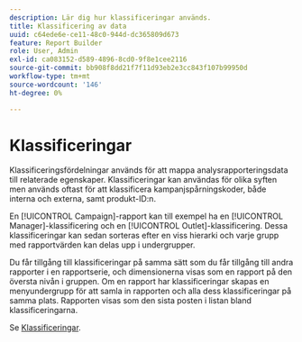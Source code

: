 ```yaml
---
description: Lär dig hur klassificeringar används.
title: Klassificering av data
uuid: c64ede6e-ce11-48c0-944d-dc365809d673
feature: Report Builder
role: User, Admin
exl-id: ca083152-d589-4896-8cd0-9f8e1cee2116
source-git-commit: bb908f8dd21f7f11d93eb2e3cc843f107b99950d
workflow-type: tm+mt
source-wordcount: '146'
ht-degree: 0%

---
```


# Klassificeringar

Klassificeringsfördelningar används för att mappa analysrapporteringsdata till relaterade egenskaper. Klassificeringar kan användas för olika syften men används oftast för att klassificera kampanjspårningskoder, både interna och externa, samt produkt-ID:n.

En [!UICONTROL Campaign]-rapport kan till exempel ha en [!UICONTROL Manager]-klassificering och en [!UICONTROL Outlet]-klassificering. Dessa klassificeringar kan sedan sorteras efter en viss hierarki och varje grupp med rapportvärden kan delas upp i undergrupper.

Du får tillgång till klassificeringar på samma sätt som du får tillgång till andra rapporter i en rapportserie, och dimensionerna visas som en rapport på den översta nivån i gruppen. Om en rapport har klassificeringar skapas en menyundergrupp för att samla in rapporten och alla dess klassificeringar på samma plats. Rapporten visas som den sista posten i listan bland klassificeringarna.

Se [Klassificeringar](/help/components/classifications/c-classifications.md).
